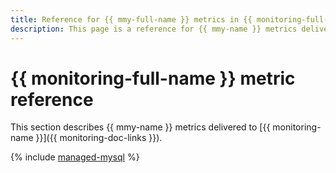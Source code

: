 ```yaml
---
title: Reference for {{ mmy-full-name }} metrics in {{ monitoring-full-name }}
description: This page is a reference for {{ mmy-name }} metrics delivered to {{ monitoring-full-name }}.
---
```


# {{ monitoring-full-name }} metric reference

This section describes {{ mmy-name }} metrics delivered to [{{ monitoring-name }}]({{ monitoring-doc-links }}).

{% include [managed-mysql](../_includes/monitoring/metrics-ref/managed-mysql.md) %}
